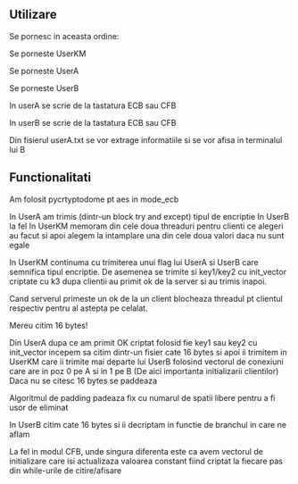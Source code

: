 ## Utilizare

Se pornesc in aceasta ordine:

Se porneste UserKM

Se porneste UserA

Se porneste UserB

In userA se scrie de la tastatura ECB sau CFB

In userB se scrie de la tastatura ECB sau CFB

Din fisierul userA.txt se vor extrage informatiile si se vor afisa in terminalul lui B

## Functionalitati

Am folosit pycrtyptodome pt aes in mode_ecb

In UserA am trimis (dintr-un block try and except) tipul de encriptie
In UserB la fel
In UserKM memoram din cele doua threaduri pentru clienti ce alegeri au facut si apoi alegem la intamplare una din cele doua valori daca nu sunt egale

In UserKM continuma cu trimiterea unui flag lui UserA si UserB care semnifica tipul encriptie. De asemenea se trimite si key1/key2 cu init_vector criptate cu k3 dupa clientii au primit ok de la server si au trimis inapoi.

Cand serverul primeste un ok de la un client blocheaza threadul pt clientul respectiv pentru al astepta pe celalat.

Mereu citim 16 bytes!

Din UserA dupa ce am primit OK criptat folosid fie key1 sau key2 cu init_vector
incepem sa citim dintr-un fisier cate 16 bytes si apoi ii trimitem in UserKM care ii trimite mai departe lui UserB folosind vectorul de conexiuni care are in poz 0 pe A si in 1 pe B (De aici importanta initializarii clientilor)
Daca nu se citesc 16 bytes se paddeaza 

Algoritmul de padding padeaza fix cu numarul de spatii libere pentru a fi usor de eliminat

In UserB citim cate 16 bytes si ii decriptam in functie de branchul in care ne aflam 

La fel in modul CFB, unde singura diferenta este ca avem vectorul de initializare care isi actualizaza valoarea constant fiind criptat la fiecare pas din while-urile de citire/afisare